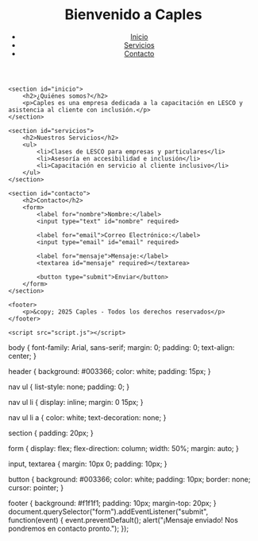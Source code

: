 <!DOCTYPE html>
<html lang="es">
<head>
    <meta charset="UTF-8">
    <meta name="viewport" content="width=device-width, initial-scale=1.0">
    <title>Caples - Capacitación en LESCO</title>
    <link rel="stylesheet" href="styles.css">
</head>
<body>
    <header>
        <h1>Bienvenido a Caples</h1>
        <nav>
            <ul>
                <li><a href="#inicio">Inicio</a></li>
                <li><a href="#servicios">Servicios</a></li>
                <li><a href="#contacto">Contacto</a></li>
            </ul>
        </nav>
    </header>

    <section id="inicio">
        <h2>¿Quiénes somos?</h2>
        <p>Caples es una empresa dedicada a la capacitación en LESCO y asistencia al cliente con inclusión.</p>
    </section>

    <section id="servicios">
        <h2>Nuestros Servicios</h2>
        <ul>
            <li>Clases de LESCO para empresas y particulares</li>
            <li>Asesoría en accesibilidad e inclusión</li>
            <li>Capacitación en servicio al cliente inclusivo</li>
        </ul>
    </section>

    <section id="contacto">
        <h2>Contacto</h2>
        <form>
            <label for="nombre">Nombre:</label>
            <input type="text" id="nombre" required>

            <label for="email">Correo Electrónico:</label>
            <input type="email" id="email" required>

            <label for="mensaje">Mensaje:</label>
            <textarea id="mensaje" required></textarea>

            <button type="submit">Enviar</button>
        </form>
    </section>

    <footer>
        <p>&copy; 2025 Caples - Todos los derechos reservados</p>
    </footer>

    <script src="script.js"></script>
body {
    font-family: Arial, sans-serif;
    margin: 0;
    padding: 0;
    text-align: center;
}

header {
    background: #003366;
    color: white;
    padding: 15px;
}

nav ul {
    list-style: none;
    padding: 0;
}

nav ul li {
    display: inline;
    margin: 0 15px;
}

nav ul li a {
    color: white;
    text-decoration: none;
}

section {
    padding: 20px;
}

form {
    display: flex;
    flex-direction: column;
    width: 50%;
    margin: auto;
}

input, textarea {
    margin: 10px 0;
    padding: 10px;
}

button {
    background: #003366;
    color: white;
    padding: 10px;
    border: none;
    cursor: pointer;
}

footer {
    background: #f1f1f1;
    padding: 10px;
    margin-top: 20px;
}
document.querySelector("form").addEventListener("submit", function(event) {
    event.preventDefault();
    alert("¡Mensaje enviado! Nos pondremos en contacto pronto.");
});


